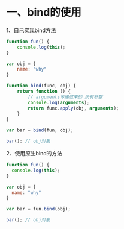 # 一、bind的使用

1、自己实现bind方法

```javascript
function fun() {
    console.log(this);
}

var obj = {
    name: "why"
}

function bind(func, obj) {
    return function () {
        // arguments传递过来的 所有参数
        console.log(arguments);
        return func.apply(obj, arguments);
    }
}

var bar = bind(fun, obj);

bar(); // obj对象
```

2、使用原生bind的方法

```javascript
function fun() {
  console.log(this);
}

var obj = {
  name: "why"
}

var bar = fun.bind(obj);

bar(); // obj对象
```

